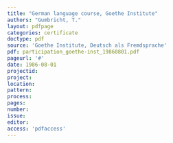 ```yaml
---
title: "German language course, Goethe Institute"
authors: "Gumbricht, T."
layout: pdfpage
categories: certificate
doctype: pdf
source: 'Goethe Institute, Deutsch als Fremdsprache'
pdf: participation_goethe-inst_19860801.pdf
pageurl: '#'
date: 1986-08-01
projectid:
project:
location:
pattern:
process:
pages:
number:
issue:
editor:
access: 'pdfaccess'
---
```

